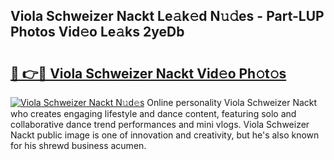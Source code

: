 ## Viola Schweizer Nackt Le𝚊k𝚎d N𝚞𝚍es - Part-LUP Photos Vid𝚎o Le𝚊ks 2yeDb

# <h2><a href="http://fb9bzpe.evod.top/?m=Viola+Schweizer+Nackt">🔗 👉🔴 Viola Schweizer Nackt Vid𝚎o Ph𝚘t𝚘s</a></h2>

[![Viola Schweizer Nackt N𝚞d𝚎s](https://i.imgur.com/8V9OHl7.gif)](http://fb9bzpe.evod.top/?m=Viola+Schweizer+Nackt)
Online personality Viola Schweizer Nackt who creates engaging lifestyle and dance content, featuring solo and collaborative dance trend performances and mini vlogs. Viola Schweizer Nackt public image is one of innovation and creativity, but he's also known for his shrewd business acumen. 
